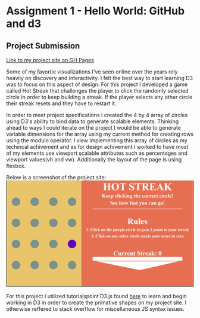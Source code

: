 Assignment 1 - Hello World: GitHub and d3  
===

Project Submission
---
[Link to my project site on GH Pages]()

Some of my favortie visualizations I've seen online over the years rely heavily on discovery and interactivity. I felt the best way to start learning D3 was to focus on this aspect of design. For this project I developed a game called Hot Streak that challenges the player to click the randomly selected circle in order to keep building a streak. If the player selects any other circle their streak resets and they have to restart it.

In order to meet project specifications I created the 4 by 4 array of circles using D3's ability to bind data to generate scalable elements. Thinking ahead to ways I could iterate on the project I would be able to generate variable dimensions for the array using my current method for creating rows using the modulo operator. I view implementing this array of circles as my techincal achivement and as for design achivement I worked to have most of my elements use viewport scalable attributes such as percentages and viewport values(vh and vw). Additionally the layout of the page is using flexbox.

Below is a screenshot of the project site:
![Screenshot](screenshot.png)

For this project I utilized tutorialspoint D3.js found [here](https://www.tutorialspoint.com/d3js/d3js_introduction_to_svg.htm) to learn and begin working in D3 in order to create the primative shapes on my project site. I otherwise reffered to stack overflow for miscellaneous JS syntax issues.

